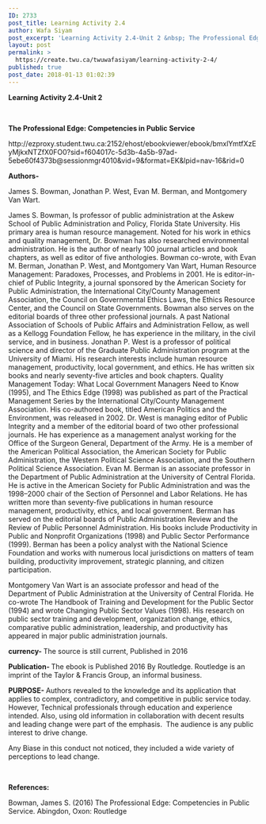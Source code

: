 ```yaml
---
ID: 2733
post_title: Learning Activity 2.4
author: Wafa Siyam
post_excerpt: 'Learning Activity 2.4-Unit 2 &nbsp; The Professional Edge: Competencies in Public Service http://ezproxy.student.twu.ca:2152/ehost/ebookviewer/ebook/bmxlYmtfXzEyMjkxNTZfX0FO0?sid=f604017c-5d3b-4a5b-97ad-5ebe60f4373b@sessionmgr4010&amp;vid=9&amp;format=EK&amp;lpid=nav-16&amp;rid=0 Authors- James S. Bowman, Jonathan P. West, Evan M. Berman, and Montgomery Van Wart. James S. Bowman, Is professor of public administration at the Askew School of Public Administration and Policy, Florida State University. His primary area is human resource management. Noted &hellip; <p><a href="https://create.twu.ca/twuwafasiyam/learning-activity-2-4/">Continue reading<span> "Learning Activity 2.4"</span></a></p>'
layout: post
permalink: >
  https://create.twu.ca/twuwafasiyam/learning-activity-2-4/
published: true
post_date: 2018-01-13 01:02:39
---
```

<p><strong>Learning Activity 2.4-Unit 2</strong></p>
<p>&nbsp;</p>
<p><strong>The Professional Edge: Competencies in Public Service</strong></p>
<p>http://ezproxy.student.twu.ca:2152/ehost/ebookviewer/ebook/bmxlYmtfXzEyMjkxNTZfX0FO0?sid=f604017c-5d3b-4a5b-97ad-5ebe60f4373b@sessionmgr4010&#038;vid=9&#038;format=EK&#038;lpid=nav-16&#038;rid=0</p>
<p><strong>Authors-</strong></p>
<p>James S. Bowman, Jonathan P. West, Evan M. Berman, and Montgomery Van Wart.</p>
<p>James S. Bowman, Is professor of public administration at the Askew School of Public Administration and Policy, Florida State University. His primary area is human resource management. Noted for his work in ethics and quality management, Dr. Bowman has also researched environmental administration. He is the author of nearly 100 journal articles and book chapters, as well as editor of five anthologies. Bowman co-wrote, with Evan M. Berman, Jonathan P. West, and Montgomery Van Wart, Human Resource Management: Paradoxes, Processes, and Problems in 2001. He is editor-in-chief of Public Integrity, a journal sponsored by the American Society for Public Administration, the International City/County Management Association, the Council on Governmental Ethics Laws, the Ethics Resource Center, and the Council on State Governments. Bowman also serves on the editorial boards of three other professional journals. A past National Association of Schools of Public Affairs and Administration Fellow, as well as a Kellogg Foundation Fellow, he has experience in the military, in the civil service, and in business. Jonathan P. West is a professor of political science and director of the Graduate Public Administration program at the University of Miami. His research interests include human resource management, productivity, local government, and ethics. He has written six books and nearly seventy-five articles and book chapters. Quality Management Today: What Local Government Managers Need to Know (1995), and The Ethics Edge (1998) was published as part of the Practical Management Series by the International City/County Management Association. His co-authored book, titled American Politics and the Environment, was released in 2002. Dr. West is managing editor of Public Integrity and a member of the editorial board of two other professional journals. He has experience as a management analyst working for the Office of the Surgeon General, Department of the Army. He is a member of the American Political Association, the American Society for Public Administration, the Western Political Science Association, and the Southern Political Science Association. Evan M. Berman is an associate professor in the Department of Public Administration at the University of Central Florida. He is active in the American Society for Public Administration and was the 1998–2000 chair of the Section of Personnel and Labor Relations. He has written more than seventy-five publications in human resource management, productivity, ethics, and local government. Berman has served on the editorial boards of Public Administration Review and the Review of Public Personnel Administration. His books include Productivity in Public and Nonprofit Organizations (1998) and Public Sector Performance (1999). Berman has been a policy analyst with the National Science Foundation and works with numerous local jurisdictions on matters of team building, productivity improvement, strategic planning, and citizen participation.</p>
<p>Montgomery Van Wart is an associate professor and head of the Department of Public Administration at the University of Central Florida. He co-wrote The Handbook of Training and Development for the Public Sector (1994) and wrote Changing Public Sector Values (1998). His research on public sector training and development, organization change, ethics, comparative public administration, leadership, and productivity has appeared in major public administration journals.</p>
<p><strong>currency- </strong>The source is still current, Published in 2016</p>
<p><strong>Publication- </strong>The ebook is Published 2016 By Routledge. Routledge is an imprint of the Taylor &amp; Francis Group, an informal business.</p>
<p><strong>PURPOSE- </strong>Authors revealed to the knowledge and its application that applies to complex, contradictory, and competitive in public service today.  However, Technical professionals through education and experience intended. Also, using old information in collaboration with decent results and leading change were part of the emphasis.  The audience is any public interest to drive change.</p>
<p>Any Biase in this conduct not noticed, they included a wide variety of perceptions to lead change.</p>
<p>&nbsp;</p>
<p><strong>References:</strong></p>
<p>Bowman, James S. (2016) The Professional Edge: Competencies in Public Service. Abingdon, Oxon: Routledge</p>
<p>&nbsp;</p>
<p>&nbsp;</p>